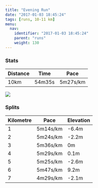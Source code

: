 ```yaml
---
title: "Evening Run"
date: "2017-01-03 18:45:24"
tags: [runs, 10-11 km]
menu:
  nav:
    identifier: "2017-01-03 18:45:24"
    parent: "runs"
    weight: 130
---
```


### Stats

| Distance | Time | Pace |
|----------|------|------|
|10km|54m35s|5m27s/km|

<img src='https://maps.googleapis.com/maps/api/staticmap?maptype=roadmap&path=enc:yyjeIjevLsIWaCzh@E`GxBv@mAz@BvC~EzT~JbTVzHlCvI|CbEvG|BfInO`ItXhFla@s@aAj@~l@gBfd@hAlXbI|ZxMvPwDwBaL{QaGk_@Ouc@|BcXw@}d@n@|AyFo`@_Jk\kJ{NiDYgFwGyDwXiHkKgGqY`AyCcBwAt@sBXsl@hJ[&key=AIzaSyAfqMeaZ1CCJFGP5cWud__oZnT_Pybg-1M&size=800x800&markers=color:yellow|label:S|53.47245,-2.2487&markers=color:green|label:F|53.47264,-2.2483300000000006'>

### Splits

| Kilometre | Pace | Elevation |
|------|------|-----------|
|1|5m14s/km|-6.4m|
|2|5m24s/km|-2.2m|
|3|5m36s/km|0m|
|4|5m29s/km|0.1m|
|5|5m25s/km|-2.6m|
|6|5m47s/km|9.2m|
|7|4m29s/km|-2.1m|
